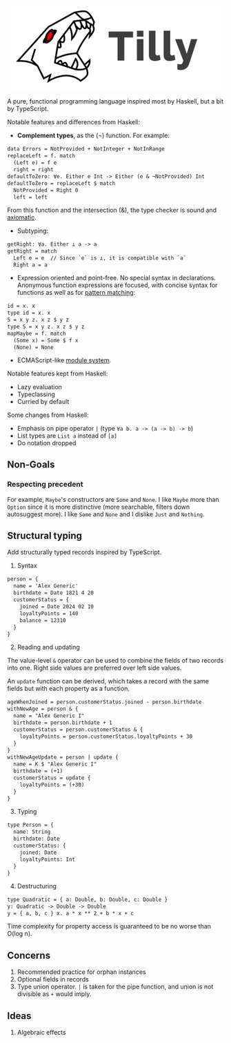 <img alt="Tilly Logo" src="tilly-logo-full.png" />

A pure, functional programming language inspired most by Haskell, but a bit by TypeScript.

Notable features and differences from Haskell:
- **Complement types**, as the (¬) function. For example:
```
data Errors = NotProvided + NotInteger + NotInRange
replaceLeft = f. match
  (Left e) = f e
  right = right
defaultToZero: ∀e. Either e Int -> Either (e & ¬NotProvided) Int
defaultToZero = replaceLeft $ match
  NotProvided = Right 0
  left = left
```
From this function and the intersection (&), the type checker is sound and [axiomatic](spec/01-types.md#given-type-constructors).
- Subtyping:
```
getRight: ∀a. Either ⊥ a -> a
getRight = match
  Left e = e  // Since `e` is ⊥, it is compatible with `a`
  Right a = a
```
- Expression oriented and point-free. No special syntax in declarations.
Anonymous function expressions are focused, with concise syntax for functions as well as for [pattern matching](spec/01-pattern-matching.md):
```
id = x. x
type id = x. x
S = x y z. x z $ y z
type S = x y z. x z $ y z
mapMaybe = f. match
  (Some x) = Some $ f x
  (None) = None
```
- ECMAScript-like [module system](spec/01-modules.md).

Notable features kept from Haskell:
- Lazy evaluation
- Typeclassing
- Curried by default

Some changes from Haskell:
- Emphasis on pipe operator `|` (type `∀a b. a -> (a -> b) -> b`)
- List types are `List a` instead of `[a]`
- Do notation dropped

## Non-Goals

### Respecting precedent

For example, `Maybe`'s constructors are `Some` and `None`. I like `Maybe` more than
`Option` since it is more distinctive (more searchable, filters down autosuggest more).
I like `Some` and `None` and I dislike `Just` and `Nothing`.

## Structural typing
Add structurally typed records inspired by TypeScript.

1. Syntax
```
person = {
  name = 'Alex Generic'
  birthdate = Date 1821 4 20
  customerStatus = {
    joined = Date 2024 02 10
    loyaltyPoints = 140
    balance = 12310
  }
}
```
2. Reading and updating

The value-level `&` operator can be used to combine the fields of two records
into one. Right side values are preferred over left side values.

An `update` function can be derived, which takes a record with the same fields
but with each property as a function.

```
ageWhenJoined = person.customerStatus.joined - person.birthdate
withNewAge = person & {
  name = "Alex Generic I"
  birthdate = person.birthdate + 1
  customerStatus = person.customerStatus & {
    loyaltyPoints = person.customerStatus.loyaltyPoints + 30
  }
}
withNewAgeUpdate = person | update {
  name = K $ "Alex Generic I"
  birthdate = (+1)
  customerStatus = update {
    loyaltyPoints = (+30)
  }
}
```
3. Typing
```
type Person = {
  name: String
  birthdate: Date
  customerStatus: {
    joined: Date
    loyaltyPoints: Int
  }
}
```
4. Destructuring
```
type Quadratic = { a: Double, b: Double, c: Double }
y: Quadratic -> Double -> Double
y = { a, b, c } x. a * x ** 2 + b * x + c
```

Time complexity for property access is guaranteed to be no worse than O(log n).

## Concerns
1. Recommended practice for orphan instances
2. Optional fields in records
3. Type union operator. `|` is taken for the pipe function, and union is not
divisible as `+` would imply.

## Ideas
1. Algebraic effects

